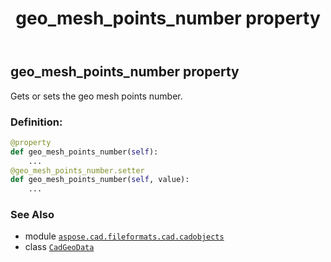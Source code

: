 ﻿---
title: geo_mesh_points_number property
second_title: Aspose.CAD for Python via .NET API References
description: 
type: docs
weight: 210
url: /python-net/aspose.cad.fileformats.cad.cadobjects/cadgeodata/geo_mesh_points_number/
is_root: false
---

## geo_mesh_points_number property


Gets or sets the geo mesh points number.
### Definition:
```python
@property
def geo_mesh_points_number(self):
    ...
@geo_mesh_points_number.setter
def geo_mesh_points_number(self, value):
    ...
```

### See Also
* module [`aspose.cad.fileformats.cad.cadobjects`](../../)
* class [`CadGeoData`](/cad/python-net/aspose.cad.fileformats.cad.cadobjects/cadgeodata)
